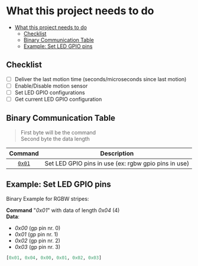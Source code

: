 

# What this project needs to do

<!-- TOC -->

- [What this project needs to do](#what-this-project-needs-to-do)
    - [Checklist](#checklist)
    - [Binary Communication Table](#binary-communication-table)
    - [Example: Set LED GPIO pins](#example-set-led-gpio-pins)

<!-- /TOC -->

## Checklist

- [ ] Deliver the last motion time (seconds/microseconds since last motion)
- [ ] Enable/Disable motion sensor
- [ ] Set LED GPIO configurations
- [ ] Get current LED GPIO configuration

## Binary Communication Table

> First byte will be the command  
> Second byte the data length  

| Command | Description |
| :-----: | :---------: |
| [`0x01`](#0x01example) | Set LED GPIO pins in use (ex: rgbw gpio pins in use) |

<a id="0x01example"></a>

## Example: Set LED GPIO pins

Binary Example for RGBW stripes:  

**Command** "*0x01*" with data of length *0x04* (4)  
**Data**:  
* *0x00* (gp pin nr. 0)
* *0x01* (gp pin nr. 1)
* *0x02* (gp pin nr. 2)
* *0x03* (gp pin nr. 3)  

```python
[0x01, 0x04, 0x00, 0x01, 0x02, 0x03]
```
